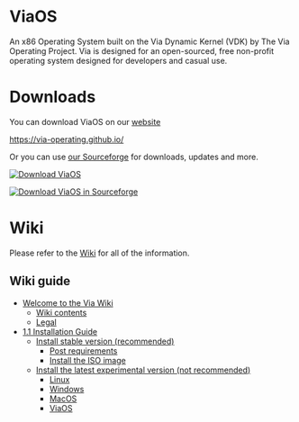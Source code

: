 # ViaOS
An x86 Operating System built on the Via Dynamic Kernel (VDK) by The Via Operating Project. Via is designed for an open-sourced, free non-profit operating system designed for developers and casual use.

# Downloads
You can download ViaOS on our [website](https://via-operating.github.io/)

https://via-operating.github.io/

Or you can use [our Sourceforge](https://sourceforge.net/projects/viaos/) for downloads, updates and more.

[![Download ViaOS](https://via-operating.github.io/files/images/ViaLogo.png)](https://via-operating.github.io/pages/downloads)

[![Download ViaOS in Sourceforge](https://a.fsdn.com/con/app/sf-download-button)](https://sourceforge.net/projects/viaos/files/latest/download)

# Wiki

Please refer to the [Wiki](https://github.com/Via-Operating/ViaOS/wiki) for all of the information.

## Wiki guide
- [Welcome to the Via Wiki](https://github.com/Via-Operating/ViaOS/wiki#welcome-to-the-via-wiki)
    - [Wiki contents](https://github.com/Via-Operating/ViaOS/wiki#wiki-contents)
    - [Legal](https://github.com/Via-Operating/ViaOS/wiki#legal)
- [1.1 Installation Guide](https://github.com/Via-Operating/ViaOS/wiki/1.1-Installation-Guide)
    - [Install stable version (recommended)](https://github.com/Via-Operating/ViaOS/wiki/1.1-Installation-Guide#install-latest-stable-version-recommended)
        - [Post requirements](https://github.com/Via-Operating/ViaOS/wiki/1.1-Installation-Guide#post-requirements)
        - [Install the ISO image](https://github.com/Via-Operating/ViaOS/wiki/1.1-Installation-Guide#install-the-iso-image)
    - [Install the latest experimental version (not recommended)](https://github.com/Via-Operating/ViaOS/wiki/1.1-Installation-Guide#install-the-latest-experimental-version-not-recommended)
        - [Linux](https://github.com/Via-Operating/ViaOS/wiki/1.1-Installation-Guide#linux)
        - [Windows](https://github.com/Via-Operating/ViaOS/wiki/1.1-Installation-Guide#windows)
        - [MacOS](https://github.com/Via-Operating/ViaOS/wiki/1.1-Installation-Guide#macos)
        - [ViaOS](https://github.com/Via-Operating/ViaOS/wiki/1.1-Installation-Guide#viaos)

